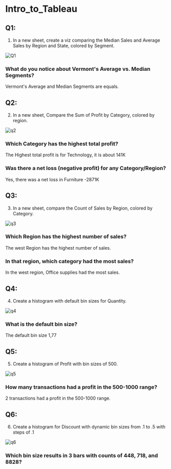 # Intro_to_Tableau
## Q1:
1) In a new sheet, create a viz comparing the Median Sales and Average Sales by Region and State, colored by Segment.

![Q1](https://github.com/eyaGONGI/Intro_to_Tableau/assets/118536575/69f1f49e-d902-41f7-87c8-fcba34b18fc8)


### What do you notice about Vermont's Average vs. Median Segments?

Vermont's Average and Median Segments are equals. 

## Q2: 
2) In a new sheet, Compare the Sum of Profit by Category, colored by region.

![q2](https://github.com/eyaGONGI/Intro_to_Tableau/assets/118536575/91a3dbe2-5ed5-4815-b1e3-6c2c3f1b4396)


### Which Category has the highest total profit?
The Highest total profit is for Technology, it is about 141K


### Was there a net loss (negative profit) for any Category/Region?

Yes, there was a net loss in Furniture -2871K

## Q3: 
3) In a new sheet, compare the Count of Sales by Region, colored by Category.

![q3](https://github.com/eyaGONGI/Intro_to_Tableau/assets/118536575/30871e1d-71f2-47be-bfcb-6ed8c2a089d8)


### Which Region has the highest number of sales?

The west Region has the highest number of sales.

### In that region, which category had the most sales?
In the west region, Office supplies had the most sales. 

## Q4:
4) Create a histogram with default bin sizes for Quantity.

![q4](https://github.com/eyaGONGI/Intro_to_Tableau/assets/118536575/0a628536-dc12-46dc-9b8e-a6ef3785aa26)


### What is the default bin size?
The default bin size 1,77

## Q5:
5) Create a histogram of Profit with bin sizes of 500.

![q5](https://github.com/eyaGONGI/Intro_to_Tableau/assets/118536575/9db93599-29ab-4abd-8079-6bcb92d2f2c1)


### How many transactions had a profit in the 500-1000 range?
2 transactions had a profit in the 500-1000 range. 

## Q6:
6) Create a histogram for Discount with dynamic bin sizes from .1 to .5 with steps of .1

![q6](https://github.com/eyaGONGI/Intro_to_Tableau/assets/118536575/bd6c2ab8-5085-4196-bc59-33b5a3c5ce84)


### Which bin size results in 3 bars with counts of 448, 718, and 8828?

